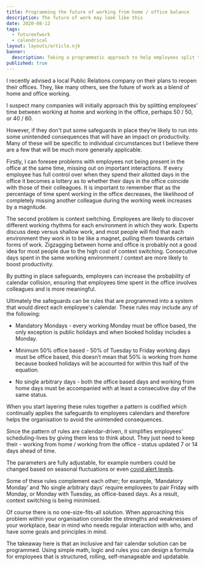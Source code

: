 ```yaml
---
title: Programming the future of working from home / office balance 
description: The future of work may look like this
date: 2020-08-12
tags:
  - futureofwork
  - calendrical
layout: layouts/article.njk
banner:
  description: Taking a programmatic approach to help employees split their time between home and the office
published: true
---
```

I recently advised a local Public Relations company on their plans to reopen their offices. They, like many others, see the future of work as a blend of home and office working.

I suspect many companies will initially approach this by splitting employees' time between working at home and working in the office, perhaps 50 / 50, or 40 / 60.

However, if they don't put some safeguards in place they’re likely to run into some unintended consequences that will have an impact on productivity. Many of these will be specific to individual circumstances but I believe there are a few that will be much more generally applicable.

Firstly, I can foresee problems with employees not being present in the office at the same time, missing out on important interactions. If every employee has full control over when they spend their allotted days in the office it becomes a lottery as to whether their days in the office coincide with those of their colleagues. It is important to remember that as the percentage of time spent working in the office decreases, the likelihood of completely missing another colleague during the working week increases by a magnitude.

The second problem is context switching. Employees are likely to discover different working rhythms for each environment in which they work. Experts discuss deep versus shallow work, and most people will find that each environment they work in to be like a magnet, pulling them towards certain forms of work. Zigzagging between home and office is probably not a good idea for most people due to the high cost of context switching. Consecutive days spent in the same working environment / context are more likely to boost productivity.

By putting in place safeguards, employers can increase the probability of calendar collision, ensuring that employees time spent in the office involves colleagues and is more meaningful.

Ultimately the safeguards can be rules that are programmed into a system that would direct each employee's calendar. These rules may include any of the following:

- Mandatory Mondays - every working Monday must be office based, the only exception is public holidays and when booked holiday includes a Monday.

- Minimum 50% office based - 50% of Tuesday to Friday working days must be office based, this doesn’t mean that 50% is working from home because booked holidays will be accounted for within this half of the equation.

- No single arbitrary days - both the office based days and working from home days must be accompanied with at least a consecutive day of the same status.
 
When you start layering these rules together a pattern is codified which continually applies the safeguards to employees calendars and therefore helps the organisation to avoid the unintended consequences.

Since the pattern of rules are calendar-driven, it simplifies employees' scheduling-lives by giving them less to think about. They just need to keep their - working from home / working from the office - status updated 7 or 14 days ahead of time.

The parameters are fully adjustable, for example numbers could be changed based on seasonal fluctuations or even [covid alert levels](https://www.gov.uk/government/publications/uk-covid-19-alert-level-methodology-an-overview/uk-covid-19-alert-level-methodology-an-overview).

Some of these rules complement each other; for example, ‘Mandatory Monday’ and ‘No single arbitrary days’ require employees to pair Friday with Monday, or Monday with Tuesday, as office-based days. As a result, context switching is being minimised.

Of course there is no one-size-fits-all solution. When approaching this problem within your organisation consider the strengths and weaknesses of your workplace, bear in mind who needs regular interaction with who, and have some goals and principles in mind.

The takeaway here is that an inclusive and fair calendar solution can be programmed. Using simple math, logic and rules you can design a formula for employees that is structured, rolling, self-manageable and updatable.
